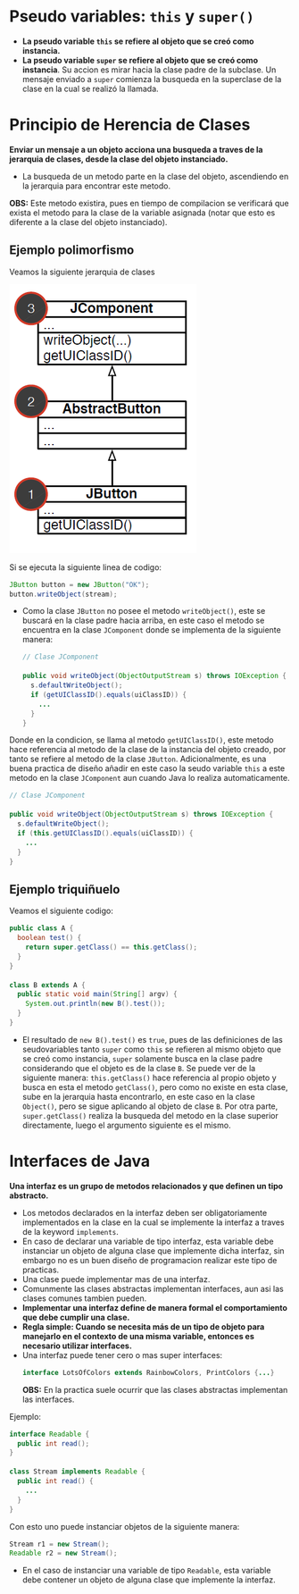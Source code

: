 # Pseudo variables: `this` y `super()`

* **La pseudo variable `this` se refiere al objeto que se creó como instancia.**
* **La pseudo variable `super` se refiere al objeto que se creó como instancia**. Su accion es mirar hacia la clase padre de la subclase. Un mensaje enviado a `super` comienza la busqueda en la superclase de la clase en la cual se realizó la llamada.

# Principio de Herencia de Clases

**Enviar un mensaje a un objeto acciona una busqueda a traves de la jerarquia de clases, desde la clase del objeto instanciado.**

* La busqueda de un metodo parte en la clase del objeto, ascendiendo en la jerarquia para encontrar este metodo.

**OBS:** Este metodo existira, pues en tiempo de compilacion se verificará que exista el metodo para la clase de la variable asignada (notar que esto es diferente a la clase del objeto instanciado).

## Ejemplo polimorfismo

Veamos la siguiente jerarquia de clases

![](img/polimorfismo.PNG)

Si se ejecuta la siguiente linea de codigo:
```java
JButton button = new JButton("OK");
button.writeObject(stream);
```
* Como la clase `JButton` no posee el metodo `writeObject()`, este se buscará en la clase padre hacia arriba, en este caso el metodo se encuentra en la clase `JComponent` donde se implementa de la siguiente manera:

  ```java
  // Clase JComponent

  public void writeObject(ObjectOutputStream s) throws IOException {
    s.defaultWriteObject();
    if (getUIClassID().equals(uiClassID)) {
      ...
    }
  }
  ```

Donde en la condicion, se llama al metodo `getUIClassID()`, este metodo hace referencia al metodo de la clase de la instancia del objeto creado, por tanto se refiere al metodo de la clase `JButton`. Adicionalmente, es una buena practica de diseño añadir en este caso la seudo variable `this` a este metodo en la clase `JComponent` aun cuando Java lo realiza automaticamente.

  ```java
  // Clase JComponent

  public void writeObject(ObjectOutputStream s) throws IOException {
    s.defaultWriteObject();
    if (this.getUIClassID().equals(uiClassID)) {
      ...
    }
  }
  ```

## Ejemplo triquiñuelo

Veamos el siguiente codigo:
```java
public class A {
  boolean test() {
    return super.getClass() == this.getClass();
  }
}

class B extends A {
  public static void main(String[] argv) {
    System.out.println(new B().test());
  }
}
```
* El resultado de `new B().test()` es `true`, pues de las definiciones de las seudovariables tanto `super` como `this` se refieren al mismo objeto que se creó como instancia, `super` solamente busca en la clase padre considerando que el objeto es de la clase `B`. Se puede ver de la siguiente manera: `this.getClass()` hace referencia al propio objeto y busca en esta el metodo `getClass()`, pero como no existe en esta clase, sube en la jerarquia hasta encontrarlo, en este caso en la clase `Object()`, pero se sigue aplicando al objeto de clase `B`. Por otra parte, `super.getClass()` realiza la busqueda del metodo en la clase superior directamente, luego el argumento siguiente es el mismo.

# Interfaces de Java

**Una interfaz es un grupo de metodos relacionados y que definen un tipo abstracto.**

* Los metodos declarados en la interfaz deben ser obligatoriamente implementados en la clase en la cual se implemente la interfaz a traves de la keyword `implements`.
* En caso de declarar una variable de tipo interfaz, esta variable debe instanciar un objeto de alguna clase que implemente dicha interfaz, sin embargo no es un buen diseño de programacion realizar este tipo de practicas.
* Una clase puede implementar mas de una interfaz.
* Comunmente las clases abstractas implementan interfaces, aun asi las clases comunes tambien pueden.
* **Implementar una interfaz define de manera formal el comportamiento que debe cumplir una clase.**
* **Regla simple: Cuando se necesita más de un tipo de objeto para manejarlo en el contexto de una misma variable, entonces es necesario utilizar interfaces.**
* Una interfaz puede tener cero o mas super interfaces:
  ```java
  interface LotsOfColors extends RainbowColors, PrintColors {...}
  ```
  **OBS:** En la practica suele ocurrir que las clases abstractas implementan las interfaces.


Ejemplo:

```java
interface Readable {
  public int read();
}

class Stream implements Readable {
  public int read() {
    ...
  }
}
```

Con esto uno puede instanciar objetos de la siguiente manera:

```java
Stream r1 = new Stream();
Readable r2 = new Stream();
```
* En el caso de instanciar una variable de tipo `Readable`, esta variable debe contener un objeto de alguna clase que implemente la interfaz.